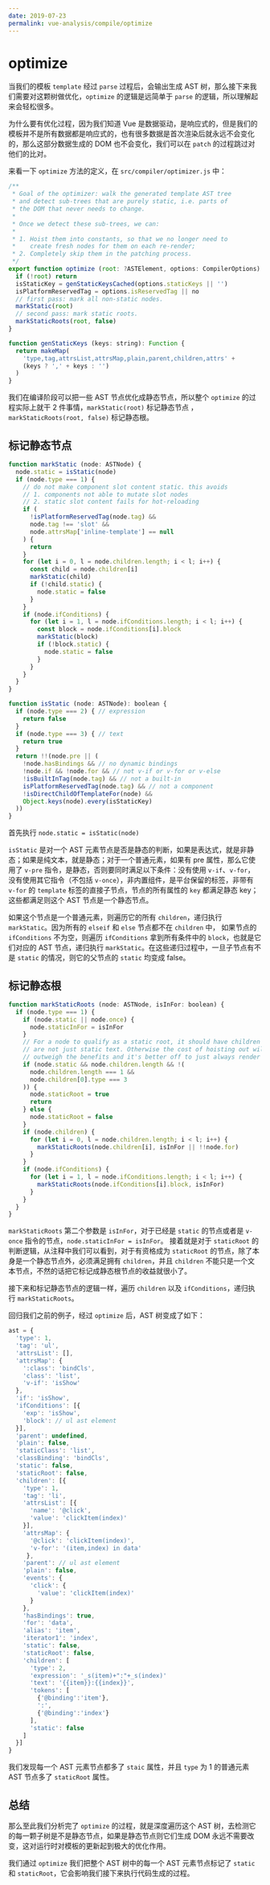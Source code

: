 ```yaml
---
date: 2019-07-23
permalink: vue-analysis/compile/optimize
---
```

# optimize

当我们的模板 `template` 经过 `parse` 过程后，会输出生成 AST 树，那么接下来我们需要对这颗树做优化，`optimize` 的逻辑是远简单于 `parse` 的逻辑，所以理解起来会轻松很多。

为什么要有优化过程，因为我们知道 Vue 是数据驱动，是响应式的，但是我们的模板并不是所有数据都是响应式的，也有很多数据是首次渲染后就永远不会变化的，那么这部分数据生成的 DOM 也不会变化，我们可以在 `patch` 的过程跳过对他们的比对。

来看一下 `optimize` 方法的定义，在 `src/compiler/optimizer.js` 中：

```js
/**
 * Goal of the optimizer: walk the generated template AST tree
 * and detect sub-trees that are purely static, i.e. parts of
 * the DOM that never needs to change.
 *
 * Once we detect these sub-trees, we can:
 *
 * 1. Hoist them into constants, so that we no longer need to
 *    create fresh nodes for them on each re-render;
 * 2. Completely skip them in the patching process.
 */
export function optimize (root: ?ASTElement, options: CompilerOptions) {
  if (!root) return
  isStaticKey = genStaticKeysCached(options.staticKeys || '')
  isPlatformReservedTag = options.isReservedTag || no
  // first pass: mark all non-static nodes.
  markStatic(root)
  // second pass: mark static roots.
  markStaticRoots(root, false)
}

function genStaticKeys (keys: string): Function {
  return makeMap(
    'type,tag,attrsList,attrsMap,plain,parent,children,attrs' +
    (keys ? ',' + keys : '')
  )
}
```

我们在编译阶段可以把一些 AST 节点优化成静态节点，所以整个 `optimize` 的过程实际上就干 2 件事情，`markStatic(root)` 标记静态节点 ，`markStaticRoots(root, false)` 标记静态根。

## 标记静态节点

```js
function markStatic (node: ASTNode) {
  node.static = isStatic(node)
  if (node.type === 1) {
    // do not make component slot content static. this avoids
    // 1. components not able to mutate slot nodes
    // 2. static slot content fails for hot-reloading
    if (
      !isPlatformReservedTag(node.tag) &&
      node.tag !== 'slot' &&
      node.attrsMap['inline-template'] == null
    ) {
      return
    }
    for (let i = 0, l = node.children.length; i < l; i++) {
      const child = node.children[i]
      markStatic(child)
      if (!child.static) {
        node.static = false
      }
    }
    if (node.ifConditions) {
      for (let i = 1, l = node.ifConditions.length; i < l; i++) {
        const block = node.ifConditions[i].block
        markStatic(block)
        if (!block.static) {
          node.static = false
        }
      }
    }
  }
}

function isStatic (node: ASTNode): boolean {
  if (node.type === 2) { // expression
    return false
  }
  if (node.type === 3) { // text
    return true
  }
  return !!(node.pre || (
    !node.hasBindings && // no dynamic bindings
    !node.if && !node.for && // not v-if or v-for or v-else
    !isBuiltInTag(node.tag) && // not a built-in
    isPlatformReservedTag(node.tag) && // not a component
    !isDirectChildOfTemplateFor(node) &&
    Object.keys(node).every(isStaticKey)
  ))
}
```

首先执行 `node.static = isStatic(node)`

`isStatic` 是对一个 AST 元素节点是否是静态的判断，如果是表达式，就是非静态；如果是纯文本，就是静态；对于一个普通元素，如果有 pre 属性，那么它使用了 `v-pre` 指令，是静态，否则要同时满足以下条件：没有使用 `v-if`、`v-for`，没有使用其它指令（不包括 `v-once`），非内置组件，是平台保留的标签，非带有 `v-for` 的 `template` 标签的直接子节点，节点的所有属性的 `key` 都满足静态 key；这些都满足则这个 AST 节点是一个静态节点。

如果这个节点是一个普通元素，则遍历它的所有 `children`，递归执行 `markStatic`。因为所有的 `elseif` 和 `else` 节点都不在 `children` 中， 如果节点的 `ifConditions` 不为空，则遍历 `ifConditions` 拿到所有条件中的 `block`，也就是它们对应的 AST 节点，递归执行 `markStatic`。在这些递归过程中，一旦子节点有不是 `static` 的情况，则它的父节点的 `static` 均变成 false。

## 标记静态根

```js
function markStaticRoots (node: ASTNode, isInFor: boolean) {
  if (node.type === 1) {
    if (node.static || node.once) {
      node.staticInFor = isInFor
    }
    // For a node to qualify as a static root, it should have children that
    // are not just static text. Otherwise the cost of hoisting out will
    // outweigh the benefits and it's better off to just always render it fresh.
    if (node.static && node.children.length && !(
      node.children.length === 1 &&
      node.children[0].type === 3
    )) {
      node.staticRoot = true
      return
    } else {
      node.staticRoot = false
    }
    if (node.children) {
      for (let i = 0, l = node.children.length; i < l; i++) {
        markStaticRoots(node.children[i], isInFor || !!node.for)
      }
    }
    if (node.ifConditions) {
      for (let i = 1, l = node.ifConditions.length; i < l; i++) {
        markStaticRoots(node.ifConditions[i].block, isInFor)
      }
    }
  }
}
```

`markStaticRoots` 第二个参数是 `isInFor`，对于已经是 `static` 的节点或者是 `v-once` 指令的节点，`node.staticInFor = isInFor`。
接着就是对于 `staticRoot` 的判断逻辑，从注释中我们可以看到，对于有资格成为 `staticRoot` 的节点，除了本身是一个静态节点外，必须满足拥有 `children`，并且 `children` 不能只是一个文本节点，不然的话把它标记成静态根节点的收益就很小了。

接下来和标记静态节点的逻辑一样，遍历 `children` 以及 `ifConditions`，递归执行 `markStaticRoots`。

回归我们之前的例子，经过 `optimize` 后，AST 树变成了如下：

```js
ast = {
  'type': 1,
  'tag': 'ul',
  'attrsList': [],
  'attrsMap': {
    ':class': 'bindCls',
    'class': 'list',
    'v-if': 'isShow'
  },
  'if': 'isShow',
  'ifConditions': [{
    'exp': 'isShow',
    'block': // ul ast element
  }],
  'parent': undefined,
  'plain': false,
  'staticClass': 'list',
  'classBinding': 'bindCls',
  'static': false,
  'staticRoot': false,
  'children': [{
    'type': 1,
    'tag': 'li',
    'attrsList': [{
      'name': '@click',
      'value': 'clickItem(index)'
    }],
    'attrsMap': {
      '@click': 'clickItem(index)',
      'v-for': '(item,index) in data'
     },
    'parent': // ul ast element
    'plain': false,
    'events': {
      'click': {
        'value': 'clickItem(index)'
      }
    },
    'hasBindings': true,
    'for': 'data',
    'alias': 'item',
    'iterator1': 'index',
    'static': false,
    'staticRoot': false,
    'children': [
      'type': 2,
      'expression': '_s(item)+":"+_s(index)'
      'text': '{{item}}:{{index}}',
      'tokens': [
        {'@binding':'item'},
        ':',
        {'@binding':'index'}
      ],
      'static': false
    ]
  }]
}
```

我们发现每一个 AST 元素节点都多了 `staic` 属性，并且 `type` 为 1 的普通元素 AST 节点多了 `staticRoot` 属性。

## 总结

那么至此我们分析完了 `optimize` 的过程，就是深度遍历这个 AST 树，去检测它的每一颗子树是不是静态节点，如果是静态节点则它们生成 DOM 永远不需要改变，这对运行时对模板的更新起到极大的优化作用。

我们通过 `optimize` 我们把整个 AST 树中的每一个 AST 元素节点标记了 `static` 和 `staticRoot`，它会影响我们接下来执行代码生成的过程。